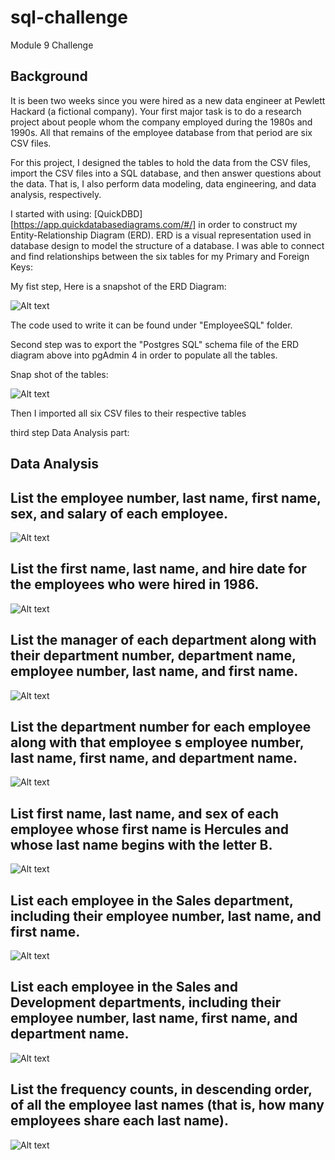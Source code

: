 # sql-challenge
Module 9 Challenge

## Background
It is been two weeks since you were hired as a new data engineer at Pewlett Hackard (a fictional company). Your first major task is to do a research project about people whom the company employed during the 1980s and 1990s. All that remains of the employee database from that period are six CSV files.

For this project, I designed the tables to hold the data from the CSV files, import the CSV files into a SQL database, and then answer questions about the data. That is, I also perform data modeling, data engineering, and data analysis, respectively.


I started with using: [QuickDBD] [https://app.quickdatabasediagrams.com/#/] in order to construct my Entity-Relationship Diagram (ERD). ERD is a visual representation used in database design to model the structure of a database. I was able to connect and find relationships between the six tables for my Primary and Foreign Keys:

My fist step, Here is a snapshot of the ERD Diagram:

![Alt text](image.png)


The code used to write it can be found under "EmployeeSQL" folder.


Second step was to export the "Postgres SQL" schema file  of the ERD diagram above into pgAdmin 4 in order to populate all the tables.

Snap shot of the tables:

![Alt text](image-1.png)

Then I imported all six CSV files to their respective tables 

third step Data Analysis part:

## Data Analysis 

## List the employee number, last name, first name, sex, and salary of each employee.


![Alt text](image-2.png)


##  List the first name, last name, and hire date for the employees who were hired in 1986.
![Alt text](image-3.png)


## List the manager of each department along with their department number, department name, employee number, last name, and first name.
![Alt text](image-4.png)


## List the department number for each employee along with that employee s employee number, last name, first name, and department name.
![Alt text](image-5.png)


## List first name, last name, and sex of each employee whose first name is Hercules and whose last name begins with the letter B.
![Alt text](image-6.png)


## List each employee in the Sales department, including their employee number, last name, and first name.
![Alt text](image-7.png)


## List each employee in the Sales and Development departments, including their employee number, last name, first name, and department name.
![Alt text](image-8.png)

## List the frequency counts, in descending order, of all the employee last names (that is, how many employees share each last name).

![Alt text](image-9.png)
